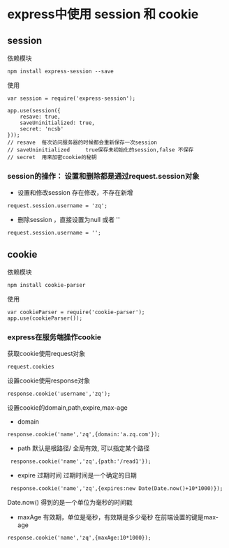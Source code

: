 
# express中使用 session 和 cookie



## session 

依赖模块

```
npm install express-session --save

```

使用

```
var session = require('express-session');

app.use(session({
    resave: true,  
    saveUninitialized: true,
    secret: 'ncsb'
}));
// resave  每次访问服务器的时候都会重新保存一次session
// saveUninitialized     true保存未初始化的session,false 不保存
// secret  用来加密cookie的秘钥

```

### session的操作： 设置和删除都是通过request.session对象

- 设置和修改session 存在修改，不存在新增

```
request.session.username = 'zq';
```

- 删除session ，直接设置为null 或者 ''

```
request.session.username = '';
```


## cookie

依赖模块
```
npm install cookie-parser

```

使用
```
var cookieParser = require('cookie-parser');
app.use(cookieParser());

```

###  express在服务端操作cookie

获取cookie使用request对象

```
request.cookies

```


设置cookie使用response对象

```
response.cookie('username','zq');

```


设置cookie的domain,path,expire,max-age

- domain
```
response.cookie('name','zq',{domain:'a.zq.com'});
```

- path 默认是根路径/ 全局有效, 可以指定某个路径
```
 response.cookie('name','zq',{path:'/read1'});
```


- expire  过期时间
过期时间是一个确定的日期
```
 response.cookie('name','zq',{expires:new Date(Date.now()+10*1000)});
```

Date.now() 得到的是一个单位为毫秒的时间戳


-  maxAge  有效期，单位是毫秒，有效期是多少毫秒
在前端设置的键是max-age 

```
response.cookie('name','zq',{maxAge:10*1000});

```




